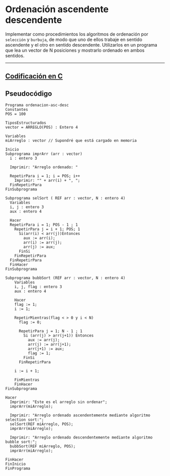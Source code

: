 # Ordenación ascendente descendente

Implementar como procedimientos los algoritmos de ordenación por `selección` y
`burbuja`, de modo que uno de ellos trabaje en sentido ascendente y el otro en
sentido descendente. Utilizarlos en un programa que lea un vector de N
posiciones y mostrarlo ordenado en ambos sentidos.
***
## [Codificación en C](./ordenacion-asc-desc.c)

## Pseudocódigo
``` 
Programa ordenacion-asc-desc
Constantes
POS = 100

TiposEstructurados
vector = ARREGLO(POS) : Entero 4

Variables
miArreglo : vector // Supondré que está cargado en memoria

Inicio
Subprograma imprArr (arr : vector)
  i : entero 3

  Imprimir: "Arreglo ordenado: "

  RepetirPara i = 1; i = POS; i++
    Imprimir: "" + arr(i) + ", ";
  FinRepetirPara
FinSubprograma

Subprograma selSort ( REF arr : vector, N : entero 4)
  Variables
  i, j : entero 3
  aux : entero 4

  Hacer
  RepetirPara i = 1; POS - 1 ; 1
    RepetirPara j = i + 1; POS; 1
      Si(arr(i) < arr(j))Entonces
        aux := arr(i);
        arr(i) := arr(j);
        arr(j) := aux;
      FinSi
    FinRepetirPara
  FinRepetirPara
  FinHacer
FinSubprograma

Subprograma bubbSort (REF arr : vector, N : entero 4)
    Variables
    i, j, flag : entero 3
    aux : entero 4

    Hacer
    flag := 1;
    i := 1;

    RepetirMientras(flag < > 0 y i < N)
      flag := 0;

      RepetirPara j = 1; N - 1 ; 1
        Si (arr(j) > arr(j+1)) Entonces
          aux := arr(j);
          arr(j) := arr(j+1);
          arr(j+1) := aux;
          flag := 1;
        FinSi
      FinRepetirPara
    
    i := i + 1;

    FinMientras
    FinHacer
FinSubprograma

Hacer
  Imprimir: "Este es el arreglo sin ordenar";
  imprArr(miArreglo);

  Imprimir: "Arreglo ordenado ascendentemente mediante algoritmo selection sort:";
  selSort(REF miArreglo, POS);
  imprArr(miArreglo);

  Imprimir: "Arreglo ordenado descendentemente mediante algoritmo bubble sort:";
  bubbSort(REF miArreglo, POS);
  imprArr(miArreglo);

FinHacer
FinInicio
FinPrograma

```
